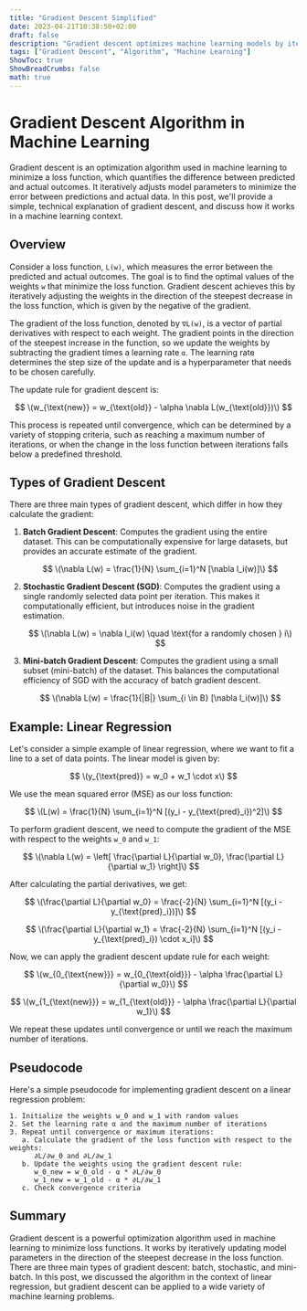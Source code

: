 ```yaml
---
title: "Gradient Descent Simplified"
date: 2023-04-21T10:38:50+02:00
draft: false
description: "Gradient descent optimizes machine learning models by iteratively minimizing the loss function using various techniques."
tags: ["Gradient Descent", "Algorithm", "Machine Learning"]
ShowToc: true
ShowBreadCrumbs: false
math: true
---
```


# Gradient Descent Algorithm in Machine Learning

Gradient descent is an optimization algorithm used in machine learning to minimize a loss function, which quantifies the difference between predicted and actual outcomes. It iteratively adjusts model parameters to minimize the error between predictions and actual data. In this post, we'll provide a simple, technical explanation of gradient descent, and discuss how it works in a machine learning context.

## Overview

Consider a loss function, `L(w)`, which measures the error between the predicted and actual outcomes. The goal is to find the optimal values of the weights `w` that minimize the loss function. Gradient descent achieves this by iteratively adjusting the weights in the direction of the steepest decrease in the loss function, which is given by the negative of the gradient.

The gradient of the loss function, denoted by `∇L(w)`, is a vector of partial derivatives with respect to each weight. The gradient points in the direction of the steepest increase in the function, so we update the weights by subtracting the gradient times a learning rate `α`. The learning rate determines the step size of the update and is a hyperparameter that needs to be chosen carefully.

The update rule for gradient descent is:

$$ \(w_{\text{new}} = w_{\text{old}} - \alpha \nabla L(w_{\text{old}})\) $$

This process is repeated until convergence, which can be determined by a variety of stopping criteria, such as reaching a maximum number of iterations, or when the change in the loss function between iterations falls below a predefined threshold.

## Types of Gradient Descent

There are three main types of gradient descent, which differ in how they calculate the gradient:

1. **Batch Gradient Descent**: Computes the gradient using the entire dataset. This can be computationally expensive for large datasets, but provides an accurate estimate of the gradient.

   $$ \(\nabla L(w) = \frac{1}{N} \sum_{i=1}^N [\nabla l_i(w)]\) $$

2. **Stochastic Gradient Descent (SGD)**: Computes the gradient using a single randomly selected data point per iteration. This makes it computationally efficient, but introduces noise in the gradient estimation.

   $$ \(\nabla L(w) = \nabla l_i(w) \quad \text{for a randomly chosen } i\) $$

3. **Mini-batch Gradient Descent**: Computes the gradient using a small subset (mini-batch) of the dataset. This balances the computational efficiency of SGD with the accuracy of batch gradient descent.

   $$ \(\nabla L(w) = \frac{1}{|B|} \sum_{i \in B} [\nabla l_i(w)]\) $$

## Example: Linear Regression

Let's consider a simple example of linear regression, where we want to fit a line to a set of data points. The linear model is given by:

$$ \(y_{\text{pred}} = w_0 + w_1 \cdot x\) $$

We use the mean squared error (MSE) as our loss function:

$$ \(L(w) = \frac{1}{N} \sum_{i=1}^N [(y_i - y_{\text{pred}_i})^2]\) $$

To perform gradient descent, we need to compute the gradient of the MSE with respect to the weights `w_0` and `w_1`:

$$ \(\nabla L(w) = \left[ \frac{\partial L}{\partial w_0}, \frac{\partial L}{\partial w_1} \right]\) $$

After calculating the partial derivatives, we get:

$$ \(\frac{\partial L}{\partial w_0} = \frac{-2}{N} \sum_{i=1}^N [(y_i - y_{\text{pred}_i})]\) $$

$$ \(\frac{\partial L}{\partial w_1} = \frac{-2}{N} \sum_{i=1}^N [(y_i - y_{\text{pred}_i}) \cdot x_i]\) $$

Now, we can apply the gradient descent update rule for each weight:

$$ \(w_{0_{\text{new}}} = w_{0_{\text{old}}} - \alpha \frac{\partial L}{\partial w_0}\) $$

$$ \(w_{1_{\text{new}}} = w_{1_{\text{old}}} - \alpha \frac{\partial L}{\partial w_1}\) $$

We repeat these updates until convergence or until we reach the maximum number of iterations.

## Pseudocode

Here's a simple pseudocode for implementing gradient descent on a linear regression problem:

```
1. Initialize the weights w_0 and w_1 with random values
2. Set the learning rate α and the maximum number of iterations
3. Repeat until convergence or maximum iterations:
   a. Calculate the gradient of the loss function with respect to the weights:
      ∂L/∂w_0 and ∂L/∂w_1
   b. Update the weights using the gradient descent rule:
      w_0_new = w_0_old - α * ∂L/∂w_0
      w_1_new = w_1_old - α * ∂L/∂w_1
   c. Check convergence criteria
```

## Summary

Gradient descent is a powerful optimization algorithm used in machine learning to minimize loss functions. It works by iteratively updating model parameters in the direction of the steepest decrease in the loss function. There are three main types of gradient descent: batch, stochastic, and mini-batch. In this post, we discussed the algorithm in the context of linear regression, but gradient descent can be applied to a wide variety of machine learning problems.
